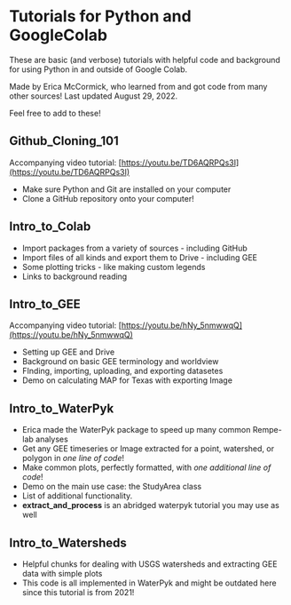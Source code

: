 # Tutorials for Python and GoogleColab

These are basic (and verbose) tutorials with helpful code and background for using Python in and outside of Google Colab.

Made by Erica McCormick, who learned from and got code from many other sources! Last updated August 29, 2022.

Feel free to add to these!



## Github_Cloning_101

Accompanying video tutorial: [https://youtu.be/TD6AQRPQs3I](https://youtu.be/TD6AQRPQs3I)

* Make sure Python and Git are installed on your computer
* Clone a GitHub repository onto your computer!

## Intro_to_Colab

* Import packages from a variety of sources - including GitHub
* Import files of all kinds and export them to Drive - including GEE
* Some plotting tricks - like making custom legends
* Links to background reading

## Intro_to_GEE


Accompanying video tutorial: [https://youtu.be/hNy_5nmwwqQ](https://youtu.be/hNy_5nmwwqQ)

* Setting up GEE and Drive
* Background on basic GEE terminology and worldview
* FInding, importing, uploading, and exporting datasetes
* Demo on calculating MAP for Texas with exporting Image

## Intro_to_WaterPyk

* Erica made the WaterPyk package to speed up many common Rempe-lab analyses
* Get any GEE timeseries or Image extracted for a point, watershed, or polygon in *one line of code*!
* Make common plots, perfectly formatted, with *one additional line of code*!
* Demo on the main use case: the StudyArea class
* List of additional functionality.
* **extract_and_process** is an abridged waterpyk tutorial you may use as well

## Intro_to_Watersheds

* Helpful chunks for dealing with USGS watersheds and extracting GEE data with simple plots
* This code is all implemented in WaterPyk and might be outdated here since this tutorial is from 2021!



